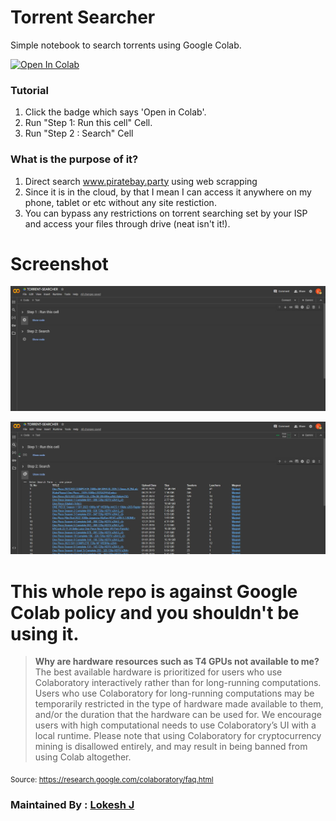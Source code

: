 # Torrent Searcher
Simple notebook to search torrents using Google Colab.


<a href="https://colab.research.google.com/drive/1q_7ObOCuZQ3KkfgNjv_tOoiqQAGJunXT?usp=sharing" target="_parent"><img src="https://colab.research.google.com/assets/colab-badge.svg" alt="Open In Colab"/></a>

### Tutorial
1. Click the badge which says 'Open in Colab'.
2. Run "Step 1:  Run this cell" Cell.
3. Run "Step 2 : Search" Cell


### What is the purpose of it?
1. Direct search  www.piratebay.party using web scrapping
2. Since it is in the cloud, by that I mean I can access it anywhere on my phone, tablet or etc without any site restiction.
3. You can bypass any restrictions on torrent searching set by your ISP and access your files through drive (neat isn't it!).

# Screenshot

![Page](https://github.com/LokeshJ-Repo/Torrent-Seacrher/blob/main/Screen_shot_1.JPG)

![Searching Torrent](https://github.com/LokeshJ-Repo/Torrent-Seacrher/blob/main/Screen_Shot_2.JPG)




# This whole repo is against Google Colab policy and you shouldn't be using it.
> **Why are hardware resources such as T4 GPUs not available to me?**
The best available hardware is prioritized for users who use Colaboratory interactively rather than for long-running computations. Users who use Colaboratory for long-running computations may be temporarily restricted in the type of hardware made available to them, and/or the duration that the hardware can be used for. We encourage users with high computational needs to use Colaboratory’s UI with a local runtime.
Please note that using Colaboratory for cryptocurrency mining is disallowed entirely, and may result in being banned from using Colab altogether.

<sub>Source: https://research.google.com/colaboratory/faq.html</sub>

### Maintained By : [Lokesh J](https://www.linkedin.com/in/lokesh-j-13b844140/)
